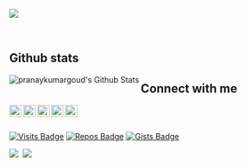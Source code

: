 <!-- ### Hi there 👋 -->
[<img src="https://github.com/pranaykumargoud/pranaykumargoud/blob/master/intro.png?raw=true" >](https://www.linkedin.com/in/pranaykumargoud/)
<!--
**pranaykumargoud/pranaykumargoud** is a ✨ _special_ ✨ repository because its `README.md` (this file) appears on your GitHub profile.

Here are some ideas to get you started:

- 🔭 I’m currently working on ...
- 🌱 I’m currently learning ...
- 👯 I’m looking to collaborate on ...
- 🤔 I’m looking for help with ...
- 💬 Ask me about ...
- 📫 How to reach me: ...
- 😄 Pronouns: ...
- ⚡ Fun fact: ...

[<img src="https://image.flaticon.com/icons/svg/123/123718.svg" border="25px" width="25">](https://www.linkedin.com/in/pranaykumargoud/) [<img src="https://image.flaticon.com/icons/svg/123/123728.svg"  width="25">](https://www.linkedin.com/in/pranaykumargoud/)    [<img src="https://img.icons8.com/ios-filled/50/000000/medium-logo.png"  width="29">](https://www.linkedin.com/in/pranaykumargoud/)   [<img src="https://image.flaticon.com/icons/svg/123/123726.svg"  width="29">](https://www.linkedin.com/in/pranaykumargoud/)
-->



<br/>

 ## Github stats

<img align="left" alt="pranaykumargoud's Github Stats" src="https://github-readme-stats.codestackr.vercel.app/api?username=pranaykumargoud&show_icons=true&hide_border=true" />


 ## Connect with me

<!--[<img align="left" alt="pranaykumargoud-portfolio" width="22px" src="https://raw.githubusercontent.com/iconic/open-iconic/master/svg/globe.svg" />][website]-->
[<img align="left" alt="pranaykumargoud-portfolio" width="22px" src="https://image.flaticon.com/icons/png/512/69/69045.png" />][website]
[<img align="left" alt="pranaykumargoud | Twitter" width="22px" src="https://cdn.jsdelivr.net/npm/simple-icons@v3/icons/twitter.svg" />][twitter]
[<img align="left" alt="pranaykumargoud | LinkedIn" width="22px" src="https://cdn.jsdelivr.net/npm/simple-icons@v3/icons/linkedin.svg" />][linkedin]
[<img align="left" alt="pranaykumargoud | Instagram" width="22px" src="https://cdn.jsdelivr.net/npm/simple-icons@v3/icons/instagram.svg" />][instagram]
[<img align="left" alt="pranaykumargoud | Instagram" width="22px" src="https://cdn.jsdelivr.net/npm/simple-icons@v3/icons/medium.svg" />][medium]


[website]: https://pranaykumargoud.github.io/
[twitter]: https://twitter.com/code__vampire
[instagram]: https://www.instagram.com/pranay.artisan/
[linkedin]: https://www.linkedin.com/in/pranaykumargoud/
[medium]: https://medium.com/@pranaygoud36



<br/>
<br/>

[![Visits Badge](https://badges.pufler.dev/visits/pranaykumargoud/pranaykumargoud)](https://badges.pufler.dev)
[![Repos Badge](https://badges.pufler.dev/repos/pranaykumargoud)](https://badges.pufler.dev)
[![Gists Badge](https://badges.pufler.dev/gists/pranaykumargoud)](https://badges.pufler.dev)

<p >
 <a target="_blank"href="https://medium.com/@pranaygoud36"><img src="https://img.shields.io/badge/Medium%20-%231572B6.svg?&style=for-the-badge&logo=medium&logoColor=white?color=black" /></a>&nbsp;
<a target="_blank"href="https://twitter.com/code__vampire"><img src="https://img.shields.io/badge/twitter-%231DA1F2.svg?&style=for-the-badge&logo=twitter&logoColor=white" /></a>
</p>

